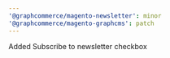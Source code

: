 ```yaml
---
'@graphcommerce/magento-newsletter': minor
'@graphcommerce/magento-graphcms': patch
---
```


Added Subscribe to newsletter checkbox
